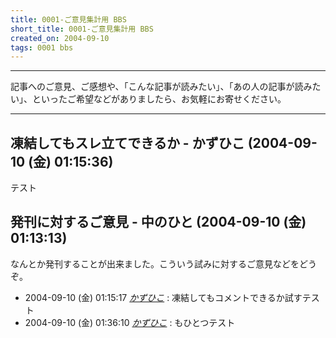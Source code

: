 ```yaml
---
title: 0001-ご意見集計用 BBS
short_title: 0001-ご意見集計用 BBS
created_on: 2004-09-10
tags: 0001 bbs
---
```


----

記事へのご意見、ご感想や、「こんな記事が読みたい」、「あの人の記事が読みたい」、といったご希望などがありましたら、お気軽にお寄せください。

----

## 凍結してもスレ立てできるか - かずひこ (2004-09-10 (金) 01:15:36)

テスト

## 発刊に対するご意見 - 中のひと (2004-09-10 (金) 01:13:13)

なんとか発刊することが出来ました。こういう試みに対するご意見などをどうぞ。

* 2004-09-10 (金) 01:15:17 _[かずひこ](かずひこ)_ : 凍結してもコメントできるか試すテスト
* 2004-09-10 (金) 01:36:10 _[かずひこ](かずひこ)_ : もひとつテスト



